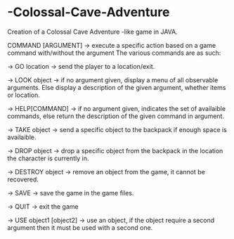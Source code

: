 # -Colossal-Cave-Adventure
Creation of a  Colossal Cave Adventure -like game in JAVA.

COMMAND [ARGUMENT] -> execute a specific action based on a game command with/without the argument
The various commands are as such:

-> GO location -> send the player to a location/exit.

-> LOOK object -> if no argument given, display a menu of all observable arguments. Else display a description of the given argument, whether items or location.

-> HELP[COMMAND] -> if no argument given, indicates the set of availaible commands, else return the description of the given command in argument.

-> TAKE object -> send a specific object to the backpack if enough space is availaible.

-> DROP object -> drop a specific object from the backpack in the location the character is currently in.

-> DESTROY object -> remove an object from the game, it cannot be recovered.

-> SAVE -> save the game in the game files.

-> QUIT -> exit the game

-> USE object1 [object2] -> use an object, if the object require a second argument then it must be used with
a second one. 
